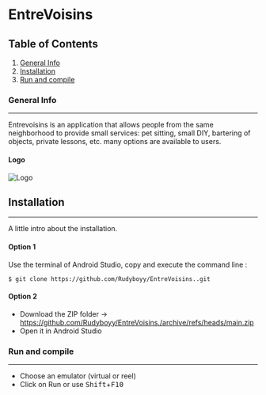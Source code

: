 # EntreVoisins
## Table of Contents
1. [General Info](#general-info)
2. [Installation](#installation)
3. [Run and compile](#run-and-compile)
### General Info
***
Entrevoisins is an application that allows people from the same neighborhood to provide small services: pet sitting, small DIY, bartering of objects, private lessons, etc. many options are available to users. 
#### Logo
![Logo](https://user-images.githubusercontent.com/96139750/169272242-a6d377ff-b7be-4fe1-a6c0-897aa6d34832.png)
## Installation
***
A little intro about the installation. 
#### Option 1
Use the terminal of Android Studio, copy and execute the command line :
```
$ git clone https://github.com/Rudyboyy/EntreVoisins..git
```
#### Option 2
* Download the ZIP folder -> https://github.com/Rudyboyy/EntreVoisins./archive/refs/heads/main.zip
* Open it in Android Studio
### Run and compile
***
* Choose an emulator (virtual or reel)
* Click on Run or use <kbd>Shift</kbd>+<kbd>F10</kbd>
